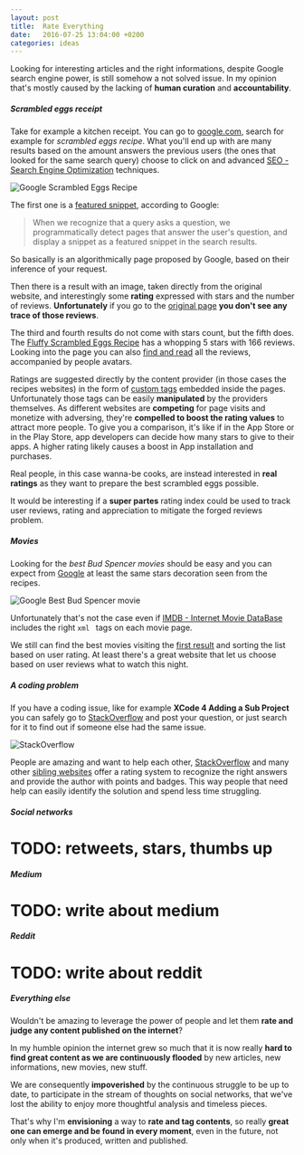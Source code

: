 ```yaml
---
layout: post
title:  Rate Everything
date:   2016-07-25 13:04:00 +0200
categories: ideas
---
```


Looking for interesting articles and the right informations, despite Google search engine power, is still somehow a not solved issue. In my opinion that's mostly caused by the lacking of **human curation** and **accountability**.

##### Scrambled eggs receipt

Take for example a kitchen receipt. You can go to [google.com](https://google.com), search for example for *scrambled eggs recipe*. What you'll end up with are many results based on the amount answers the previous users (the ones that looked for the same search query) choose to click on and advanced [SEO - Search Engine Optimization](https://en.wikipedia.org/wiki/Search_engine_optimization) techniques.

![Google Scrambled Eggs Recipe](/assets/images/rate-everything/scrambled-eggs-recipe.jpg#center400)

The first one is a [featured snippet](https://support.google.com/webmasters/answer/6229325?hl=en), according to Google:

> When we recognize that a query asks a question, we programmatically detect pages that answer the user's question, and display a snippet as a featured snippet in the search results.

So basically is an algorithmically page proposed by Google, based on their inference of your request.

Then there is a result with an image, taken directly from the original website, and interestingly some **rating** expressed with stars and the number of reviews. **Unfortunately** if you go to the [original page](http://www.foodnetwork.com/recipes/alton-brown/perfect-scrambled-eggs-recipe.html) **you don't see any trace of those reviews**.

The third and fourth results do not come with stars count, but the fifth does. The [Fluffy Scrambled Eggs Recipe](http://www.food.com/recipe/fluffy-oven-scrambled-eggs-118047) has a whopping 5 stars with 166 reviews. Looking into the page you can also [find and read](http://www.food.com/recipe/kittencals-fluffiest-scrambled-eggs-251220/review) all the reviews, accompanied by people avatars.

Ratings are suggested directly by the content provider (in those cases the recipes websites) in the form of [custom tags](https://developers.google.com/search/docs/data-types/reviews?rd=1) embedded inside the pages. Unfortunately those tags can be easily **manipulated** by the providers themselves. As different websites are **competing** for page visits and monetize with adversing, they're **compelled to boost the rating values** to attract more people. To give you a comparison, it's like if in the App Store or in the Play Store, app developers can decide how many stars to give to their apps. A higher rating likely causes a boost in App installation and purchases.

Real people, in this case wanna-be cooks, are instead interested in **real ratings** as they want to prepare the best scrambled eggs possible.

It would be interesting if a **super partes** rating index could be used to track user reviews, rating and appreciation to mitigate the forged reviews problem.

##### Movies

Looking for the *best Bud Spencer movies* should be easy and you can expect from [Google](https://www.google.com/search?q=best+bud+spencer+movies&oq=best+bud+spencer+movies&ie=UTF-8) at least the same stars decoration seen from the recipes.

![Google Best Bud Spencer movie](/assets/images/rate-everything/best-bud-spencer-movie.jpg#center400)

Unfortunately that's not the case even if [IMDB - Internet Movie DataBase](http://www.imdb.com/title/tt0070215/) includes the right `xml ` tags on each movie page.

We still can find the best movies visiting the [first result](http://www.imdb.com/list/ls002712620/?start=1&view=detail&sort=user_rating:desc&defaults=1&scb=0.44892377918586135) and sorting the list based on user rating. At least there's a great website that let us choose based on user reviews what to watch this night.

##### A coding problem

If you have a coding issue, like for example **XCode 4 Adding a Sub Project** you can safely go to [StackOverflow](http://stackoverflow.com/questions/5784561/xcode-4-adding-a-sub-project/6912914#6912914) and post your question, or just search for it to find out if someone else had the same issue.

![StackOverflow](/assets/images/rate-everything/stackoverflow.jpg#center400)

People are amazing and want to help each other, [StackOverflow](http://stackoverflow.com) and many other [sibling websites](http://stackexchange.com/sites) offer a rating system to recognize the right answers and provide the author with points and badges. This way people that need help can easily identify the solution and spend less time struggling.

##### Social networks

# TODO: retweets, stars, thumbs up

##### Medium

# TODO: write about medium

##### Reddit

# TODO: write about reddit

##### Everything else

Wouldn't be amazing to leverage the power of people and let them **rate and judge any content published on the internet**?

In my humble opinion the internet grew so much that it is now really **hard to find great content as we are continuously flooded** by new articles, new informations, new movies, new stuff.

We are consequently **impoverished** by the continuous struggle to be up to date, to participate in the stream of thoughts on social networks, that we've lost the ability to enjoy more thoughtful analysis and timeless pieces.

That's why I'm **envisioning** a way to **rate and tag contents**, so really **great one can emerge and be found in every moment**, even in the future, not only when it's produced, written and published.
